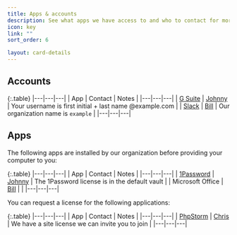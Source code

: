 ```yaml
---
title: Apps & accounts
description: See what apps we have access to and who to contact for more info
icon: key
link: ""
sort_order: 6

layout: card-details
---
```


## Accounts

{:.table}
|---|---|---|
| App | Contact | Notes |
|---|---|---|
| [G Suite](https://inbox.google.com) | [Johnny](johnny@example.com) | Your username is first initial + last name @example.com |
| [Slack](https://slack.com/) | [Bill](bill@example.com) | Our organization name is `example` |
|---|---|---|


## Apps

The following apps are installed by our organization before providing your computer to you:

{:.table}
|---|---|---|
| App | Contact | Notes |
|---|---|---|
| [1Password](https://1password.com/) | [Johnny](johnny@example.com) | The 1Password license is in the default vault |
| Microsoft Office | [Bill](bill@example.com) |  |
|---|---|---|

You can request a license for the following applications:

{:.table}
|---|---|---|
| App | Contact | Notes |
|---|---|---|
| [PhpStorm](https://www.jetbrains.com/phpstorm/) | [Chris](chris@example.com) | We have a site license we can invite you to join |
|---|---|---|

